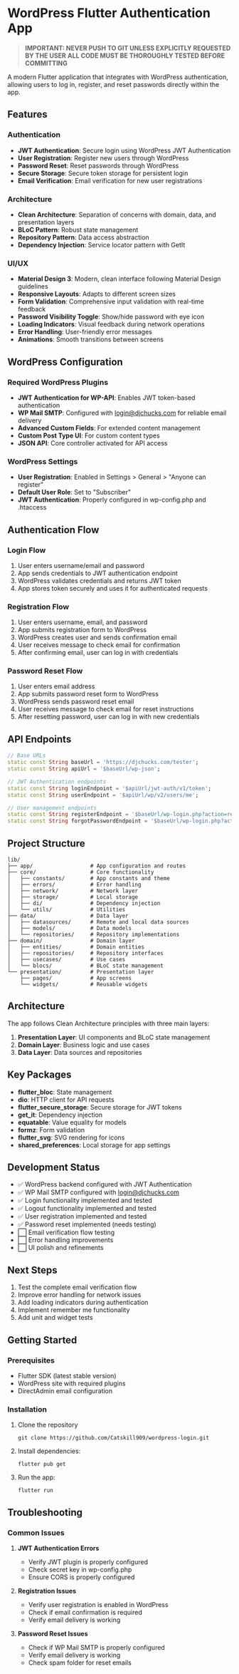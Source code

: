 # WordPress Flutter Authentication App

> **IMPORTANT: NEVER PUSH TO GIT UNLESS EXPLICITLY REQUESTED BY THE USER**
> **ALL CODE MUST BE THOROUGHLY TESTED BEFORE COMMITTING**

A modern Flutter application that integrates with WordPress authentication, allowing users to log in, register, and reset passwords directly within the app.

## Features

### Authentication
- **JWT Authentication**: Secure login using WordPress JWT Authentication
- **User Registration**: Register new users through WordPress
- **Password Reset**: Reset passwords through WordPress
- **Secure Storage**: Secure token storage for persistent login
- **Email Verification**: Email verification for new user registrations

### Architecture
- **Clean Architecture**: Separation of concerns with domain, data, and presentation layers
- **BLoC Pattern**: Robust state management
- **Repository Pattern**: Data access abstraction
- **Dependency Injection**: Service locator pattern with GetIt

### UI/UX
- **Material Design 3**: Modern, clean interface following Material Design guidelines
- **Responsive Layouts**: Adapts to different screen sizes
- **Form Validation**: Comprehensive input validation with real-time feedback
- **Password Visibility Toggle**: Show/hide password with eye icon
- **Loading Indicators**: Visual feedback during network operations
- **Error Handling**: User-friendly error messages
- **Animations**: Smooth transitions between screens

## WordPress Configuration

### Required WordPress Plugins
- **JWT Authentication for WP-API**: Enables JWT token-based authentication
- **WP Mail SMTP**: Configured with login@djchucks.com for reliable email delivery
- **Advanced Custom Fields**: For extended content management
- **Custom Post Type UI**: For custom content types
- **JSON API**: Core controller activated for API access

### WordPress Settings
- **User Registration**: Enabled in Settings > General > "Anyone can register"
- **Default User Role**: Set to "Subscriber"
- **JWT Authentication**: Properly configured in wp-config.php and .htaccess

## Authentication Flow

### Login Flow
1. User enters username/email and password
2. App sends credentials to JWT authentication endpoint
3. WordPress validates credentials and returns JWT token
4. App stores token securely and uses it for authenticated requests

### Registration Flow
1. User enters username, email, and password
2. App submits registration form to WordPress
3. WordPress creates user and sends confirmation email
4. User receives message to check email for confirmation
5. After confirming email, user can log in with credentials

### Password Reset Flow
1. User enters email address
2. App submits password reset form to WordPress
3. WordPress sends password reset email
4. User receives message to check email for reset instructions
5. After resetting password, user can log in with new credentials

## API Endpoints

```dart
// Base URLs
static const String baseUrl = 'https://djchucks.com/tester';
static const String apiUrl = '$baseUrl/wp-json';

// JWT Authentication endpoints
static const String loginEndpoint = '$apiUrl/jwt-auth/v1/token';
static const String userEndpoint = '$apiUrl/wp/v2/users/me';

// User management endpoints
static const String registerEndpoint = '$baseUrl/wp-login.php?action=register';
static const String forgotPasswordEndpoint = '$baseUrl/wp-login.php?action=lostpassword';
```

## Project Structure

```
lib/
├── app/                  # App configuration and routes
├── core/                 # Core functionality
│   ├── constants/        # App constants and theme
│   ├── errors/           # Error handling
│   ├── network/          # Network layer
│   ├── storage/          # Local storage
│   ├── di/               # Dependency injection
│   └── utils/            # Utilities
├── data/                 # Data layer
│   ├── datasources/      # Remote and local data sources
│   ├── models/           # Data models
│   └── repositories/     # Repository implementations
├── domain/               # Domain layer
│   ├── entities/         # Domain entities
│   ├── repositories/     # Repository interfaces
│   ├── usecases/         # Use cases
│   └── blocs/            # BLoC state management
└── presentation/         # Presentation layer
    ├── pages/            # App screens
    └── widgets/          # Reusable widgets
```

## Architecture

The app follows Clean Architecture principles with three main layers:

1. **Presentation Layer**: UI components and BLoC state management
2. **Domain Layer**: Business logic and use cases
3. **Data Layer**: Data sources and repositories

## Key Packages

- **flutter_bloc**: State management
- **dio**: HTTP client for API requests
- **flutter_secure_storage**: Secure storage for JWT tokens
- **get_it**: Dependency injection
- **equatable**: Value equality for models
- **formz**: Form validation
- **flutter_svg**: SVG rendering for icons
- **shared_preferences**: Local storage for app settings

## Development Status

- ✅ WordPress backend configured with JWT Authentication
- ✅ WP Mail SMTP configured with login@djchucks.com
- ✅ Login functionality implemented and tested
- ✅ Logout functionality implemented and tested
- ✅ User registration implemented and tested
- ✅ Password reset implemented (needs testing)
- ⬜ Email verification flow testing
- ⬜ Error handling improvements
- ⬜ UI polish and refinements

## Next Steps

1. Test the complete email verification flow
2. Improve error handling for network issues
3. Add loading indicators during authentication
4. Implement remember me functionality
5. Add unit and widget tests

## Getting Started

### Prerequisites
- Flutter SDK (latest stable version)
- WordPress site with required plugins
- DirectAdmin email configuration

### Installation

1. Clone the repository
   ```
   git clone https://github.com/Catskill909/wordpress-login.git
   ```
2. Install dependencies:
   ```
   flutter pub get
   ```
3. Run the app:
   ```
   flutter run
   ```

## Troubleshooting

### Common Issues

1. **JWT Authentication Errors**
   - Verify JWT plugin is properly configured
   - Check secret key in wp-config.php
   - Ensure CORS is properly configured

2. **Registration Issues**
   - Verify user registration is enabled in WordPress
   - Check if email confirmation is required
   - Verify email delivery is working

3. **Password Reset Issues**
   - Check if WP Mail SMTP is properly configured
   - Verify email delivery is working
   - Check spam folder for reset emails
